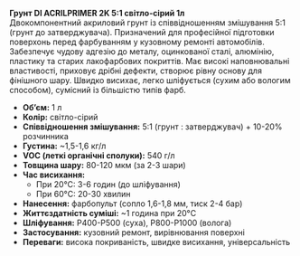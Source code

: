 **Грунт DI ACRILPRIMER 2K 5:1 світло-сірий 1л**  
Двокомпонентний акриловий грунт із співвідношенням змішування 5:1 (грунт до затверджувача). Призначений для професійної підготовки поверхонь перед фарбуванням у кузовному ремонті автомобілів. Забезпечує чудову адгезію до металу, оцинкованої сталі, алюмінію, пластику та старих лакофарбових покриттів. Має високі наповнювальні властивості, приховує дрібні дефекти, створює рівну основу для фінішного шару. Швидко висихає, легко шліфується (сухим або вологим способом), сумісний із більшістю типів фарб.

- **Об’єм:** 1 л  
- **Колір:** світло-сірий  
- **Співвідношення змішування:** 5:1 (грунт : затверджувач) + 10-20% розчинника  
- **Густина:** ~1,5-1,6 кг/л  
- **VOC (леткі органічні сполуки):** 540 г/л  
- **Товщина шару:** 80-120 мкм (за 2-3 шари)  
- **Час висихання:**  
  - При 20°C: 3-6 годин (до шліфування)  
  - При 60°C: 20-30 хвилин  
- **Нанесення:** фарбопульт (сопло 1,6-1,8 мм, тиск 2-4 бар)  
- **Життєздатність суміші:** ~1 година при 20°C  
- **Шліфування:** P400-P500 (суха), P800-P1000 (волога)  
- **Застосування:** кузовний ремонт, вирівнювання поверхні  
- **Переваги:** висока покриваність, швидке висихання, універсальність